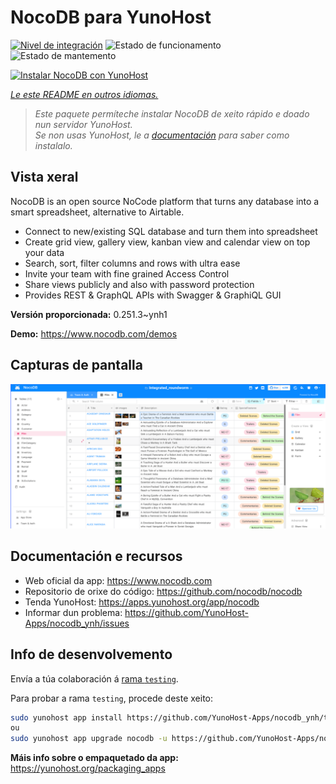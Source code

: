 <!--
NOTA: Este README foi creado automáticamente por <https://github.com/YunoHost/apps/tree/master/tools/readme_generator>
NON debe editarse manualmente.
-->

# NocoDB para YunoHost

[![Nivel de integración](https://dash.yunohost.org/integration/nocodb.svg)](https://ci-apps.yunohost.org/ci/apps/nocodb/) ![Estado de funcionamento](https://ci-apps.yunohost.org/ci/badges/nocodb.status.svg) ![Estado de mantemento](https://ci-apps.yunohost.org/ci/badges/nocodb.maintain.svg)

[![Instalar NocoDB con YunoHost](https://install-app.yunohost.org/install-with-yunohost.svg)](https://install-app.yunohost.org/?app=nocodb)

*[Le este README en outros idiomas.](./ALL_README.md)*

> *Este paquete permíteche instalar NocoDB de xeito rápido e doado nun servidor YunoHost.*  
> *Se non usas YunoHost, le a [documentación](https://yunohost.org/install) para saber como instalalo.*

## Vista xeral

NocoDB is an open source NoCode platform that turns any database into a smart spreadsheet, alternative to Airtable.

* Connect to new/existing SQL database and turn them into spreadsheet
* Create grid view, gallery view, kanban view and calendar view on top your data
* Search, sort, filter columns and rows with ultra ease
* Invite your team with fine grained Access Control
* Share views publicly and also with password protection
* Provides REST & GraphQL APIs with Swagger & GraphiQL GUI


**Versión proporcionada:** 0.251.3~ynh1

**Demo:** <https://www.nocodb.com/demos>

## Capturas de pantalla

![Captura de pantalla de NocoDB](./doc/screenshots/screenshot.png)

## Documentación e recursos

- Web oficial da app: <https://www.nocodb.com>
- Repositorio de orixe do código: <https://github.com/nocodb/nocodb>
- Tenda YunoHost: <https://apps.yunohost.org/app/nocodb>
- Informar dun problema: <https://github.com/YunoHost-Apps/nocodb_ynh/issues>

## Info de desenvolvemento

Envía a túa colaboración á [rama `testing`](https://github.com/YunoHost-Apps/nocodb_ynh/tree/testing).

Para probar a rama `testing`, procede deste xeito:

```bash
sudo yunohost app install https://github.com/YunoHost-Apps/nocodb_ynh/tree/testing --debug
ou
sudo yunohost app upgrade nocodb -u https://github.com/YunoHost-Apps/nocodb_ynh/tree/testing --debug
```

**Máis info sobre o empaquetado da app:** <https://yunohost.org/packaging_apps>
